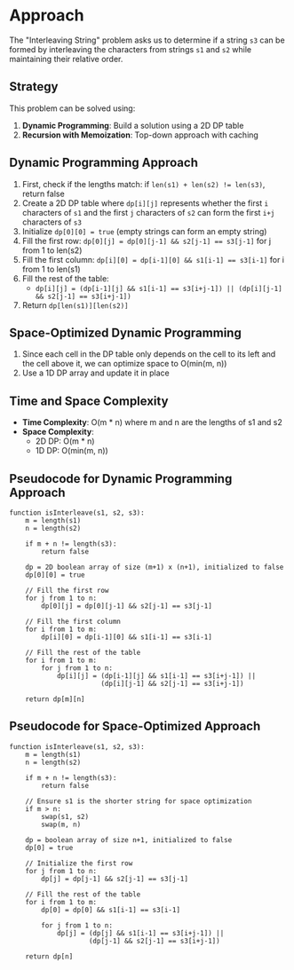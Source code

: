 # Approach

The "Interleaving String" problem asks us to determine if a string `s3` can be formed by interleaving the characters from strings `s1` and `s2` while maintaining their relative order.

## Strategy

This problem can be solved using:
1. **Dynamic Programming**: Build a solution using a 2D DP table
2. **Recursion with Memoization**: Top-down approach with caching

## Dynamic Programming Approach
1. First, check if the lengths match: if `len(s1) + len(s2) != len(s3)`, return false
2. Create a 2D DP table where `dp[i][j]` represents whether the first `i` characters of `s1` and the first `j` characters of `s2` can form the first `i+j` characters of `s3`
3. Initialize `dp[0][0] = true` (empty strings can form an empty string)
4. Fill the first row: `dp[0][j] = dp[0][j-1] && s2[j-1] == s3[j-1]` for j from 1 to len(s2)
5. Fill the first column: `dp[i][0] = dp[i-1][0] && s1[i-1] == s3[i-1]` for i from 1 to len(s1)
6. Fill the rest of the table:
   - `dp[i][j] = (dp[i-1][j] && s1[i-1] == s3[i+j-1]) || (dp[i][j-1] && s2[j-1] == s3[i+j-1])`
7. Return `dp[len(s1)][len(s2)]`

## Space-Optimized Dynamic Programming
1. Since each cell in the DP table only depends on the cell to its left and the cell above it, we can optimize space to O(min(m, n))
2. Use a 1D DP array and update it in place

## Time and Space Complexity
- **Time Complexity**: O(m * n) where m and n are the lengths of s1 and s2
- **Space Complexity**: 
  - 2D DP: O(m * n)
  - 1D DP: O(min(m, n))

## Pseudocode for Dynamic Programming Approach
```
function isInterleave(s1, s2, s3):
    m = length(s1)
    n = length(s2)
    
    if m + n != length(s3):
        return false
    
    dp = 2D boolean array of size (m+1) x (n+1), initialized to false
    dp[0][0] = true
    
    // Fill the first row
    for j from 1 to n:
        dp[0][j] = dp[0][j-1] && s2[j-1] == s3[j-1]
    
    // Fill the first column
    for i from 1 to m:
        dp[i][0] = dp[i-1][0] && s1[i-1] == s3[i-1]
    
    // Fill the rest of the table
    for i from 1 to m:
        for j from 1 to n:
            dp[i][j] = (dp[i-1][j] && s1[i-1] == s3[i+j-1]) || 
                       (dp[i][j-1] && s2[j-1] == s3[i+j-1])
    
    return dp[m][n]
```

## Pseudocode for Space-Optimized Approach
```
function isInterleave(s1, s2, s3):
    m = length(s1)
    n = length(s2)
    
    if m + n != length(s3):
        return false
    
    // Ensure s1 is the shorter string for space optimization
    if m > n:
        swap(s1, s2)
        swap(m, n)
    
    dp = boolean array of size n+1, initialized to false
    dp[0] = true
    
    // Initialize the first row
    for j from 1 to n:
        dp[j] = dp[j-1] && s2[j-1] == s3[j-1]
    
    // Fill the rest of the table
    for i from 1 to m:
        dp[0] = dp[0] && s1[i-1] == s3[i-1]
        
        for j from 1 to n:
            dp[j] = (dp[j] && s1[i-1] == s3[i+j-1]) || 
                    (dp[j-1] && s2[j-1] == s3[i+j-1])
    
    return dp[n]
```
